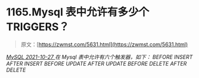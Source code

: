 <!--yml
category: 未分类
date: 0001-01-01 00:00:00
--->

# 1165.Mysql 表中允许有多少个 TRIGGERS？

> 原文：[https://zwmst.com/5631.html](https://zwmst.com/5631.html)

   [ *MySQL* ](https://zwmst.com/mysql)*[ <time datetime="2021-10-28T00:44:22+08:00"> 2021-10-27 </time> ](https://zwmst.com/5631.html)  在 Mysql 表中允许有六个触发器，如下：
BEFORE INSERT
AFTER INSERT
BEFORE UPDATE
AFTER UPDATE
BEFORE DELETE
AFTER DELETE*